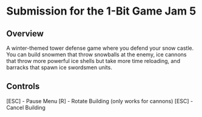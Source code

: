 # Submission for the 1-Bit Game Jam 5
## Overview
A winter-themed tower defense game where you defend your snow castle.
You can build snowmen that throw snowballs at the enemy,
ice cannons that throw more powerful ice shells but take more time reloading,
and barracks that spawn ice swordsmen units.
## Controls
[ESC] - Pause Menu
[R]   - Rotate Building (only works for cannons)
[ESC] - Cancel Building
